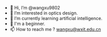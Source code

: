 - 👋 Hi, I’m @wangxu9802
- 👀 I’m interested in optics design.
- 🌱 I’m currently learning artificial intelligence.
- 💞️ I'm a beginner. 
- 📫 How to reach me ? wangxu@wxit.edu.cn

<!---
wangxu9802/wangxu9802 is a ✨ special ✨ repository because its `README.md` (this file) appears on your GitHub profile.
You can click the Preview link to take a look at your changes.
--->
